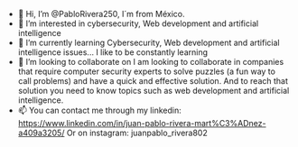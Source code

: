- 👋 Hi, I’m @PabloRivera250, I´m from México. 
- 👀 I’m interested in cybersecurity, Web development and artificial intelligence
- 🌱 I’m currently learning Cybersecurity, Web development and artificial intelligence issues... I like to be constantly learning
- 💞️ I’m looking to collaborate on I am looking to collaborate in companies that require computer security experts to solve puzzles (a fun way to call problems) and have a quick and effective solution. And to reach that solution you need to know topics such as web development and artificial intelligence.
- 📫 You can contact me through my linkedin:
      https://www.linkedin.com/in/juan-pablo-rivera-mart%C3%ADnez-a409a3205/          Or on instagram:  juanpablo_rivera802
<!---
PabloRivera250/PabloRivera250 is a ✨ special ✨ repository because its `README.md` (this file) appears on your GitHub profile.
You can click the Preview link to take a look at your changes.
--->
